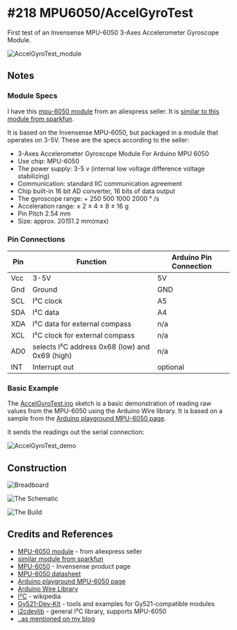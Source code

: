 # #218 MPU6050/AccelGyroTest

First test of an Invensense MPU-6050 3-Axes Accelerometer Gyroscope Module.

![AccelGyroTest_module](./assets/AccelGyroTest_module.jpg?raw=true)



## Notes

### Module Specs

I have this [mpu-6050 module](https://www.aliexpress.com/item/3-Axes-Accelerometer-Gyroscope-Module-For-MPU-6050-Top-Sale/32579065183.html)  from an aliexpress seller. It is [similar to this module from sparkfun](https://www.sparkfun.com/products/11028).

It is based on the Invensense MPU-6050, but packaged in a module that operates on 3-5V.
These are the specs according to the seller:

* 3-Axes Accelerometer Gyroscope Module For Arduino MPU 6050
* Use chip: MPU-6050
* The power supply: 3-5 v (internal low voltage difference voltage stabilizing)
* Communication: standard IIC communication agreement
* Chip built-in 16 bit AD converter, 16 bits of data output
* The gyroscope range: + 250 500 1000 2000 ° /s
* Acceleration range: ± 2 ± 4 ± 8 ± 16 g
* Pin Pitch 2.54 mm
* Size: approx. 20*15*1.2 mm(max)

### Pin Connections

| Pin | Function                       | Arduino Pin Connection |
|-----|--------------------------------|-------------|
| Vcc | 3-5V                           | 5V          |
| Gnd | Ground                         | GND         |
| SCL | I²C clock                      | A5          |
| SDA | I²C data                       | A4          |
| XDA | I²C data for external compass  | n/a         |
| XCL | I²C clock for external compass | n/a         |
| AD0 | selects I²C address 0x68 (low) and 0x69 (high) | n/a         |
| INT | Interrupt out                  | optional    |


### Basic Example

The [AccelGyroTest.ino](./AccelGyroTest.ino) sketch is a basic demonstration of reading raw values from the MPU-6050
using the Arduino Wire library. It is based on a sample from the [Arduino playground MPU-6050 page](http://playground.arduino.cc/Main/MPU-6050).

It sends the readings out the serial connection:

![AccelGyroTest_demo](./assets/AccelGyroTest_demo.png?raw=true)


## Construction

![Breadboard](./assets/AccelGyroTest_bb.jpg?raw=true)

![The Schematic](./assets/AccelGyroTest_schematic.jpg?raw=true)

![The Build](./assets/AccelGyroTest_build.jpg?raw=true)

## Credits and References
* [MPU-6050 module](https://www.aliexpress.com/item/3-Axes-Accelerometer-Gyroscope-Module-For-MPU-6050-Top-Sale/32579065183.html) - from aliexpress seller
* [similar module from sparkfun](https://www.sparkfun.com/products/11028)
* [MPU-6050](https://www.invensense.com/products/motion-tracking/6-axis/mpu-6050/) - Invensense product page
* [MPU-6050 datasheet](https://www.cdiweb.com/datasheets/invensense/MPU-6050_DataSheet_V3%204.pdf)
* [Arduino playground MPU-6050 page](http://playground.arduino.cc/Main/MPU-6050)
* [Arduino Wire Library](https://www.arduino.cc/en/Reference/Wire)
* [I²C](https://en.wikipedia.org/wiki/I%C2%B2C) - wikipedia
* [Gy521-Dev-Kit](https://github.com/janaka/Gy521-Dev-Kit) - tools and examples for Gy521-compatible modules
* [i2cdevlib](https://github.com/jrowberg/i2cdevlib) - general I²C library, supports MPU-6050
* [..as mentioned on my blog](https://blog.tardate.com/2016/07/littlearduinoprojects218-mpu-6050-3.html)
